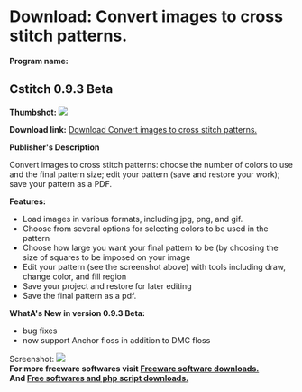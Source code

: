 # Download: Convert images to cross stitch patterns.

**Program name:**

## Cstitch 0.9.3 Beta

  
**Thumbshot:** ![](http://www.freewarefiles.com/screenshot/cstitch_md.jpg)   
  
**Download link:** [Download Convert images to cross stitch patterns.](http://freesoftwares.boysofts.com/Cstitch_program_68844.html)  
  


**Publisher's Description**  
  


Convert images to cross stitch patterns: choose the number of colors to use and the final pattern size; edit your pattern (save and restore your work); save your pattern as a PDF. 

**Features:**

  * Load images in various formats, including jpg, png, and gif. 
  * Choose from several options for selecting colors to be used in the pattern 
  * Choose how large you want your final pattern to be (by choosing the size of squares to be imposed on your image 
  * Edit your pattern (see the screenshot above) with tools including draw, change color, and fill region 
  * Save your project and restore for later editing 
  * Save the final pattern as a pdf. 

**WhatA's New in version 0.9.3 Beta:**

  * bug fixes 
  * now support Anchor floss in addition to DMC floss 

  
  
Screenshot: ![](http://www.freewarefiles.com/screenshot/cstitch.jpg)   
**For more freeware softwares visit [Freeware software downloads.](http://freesoftwares.boysofts.com/)**   
**And [Free softwares and php script downloads.](http://www.boysofts.com/)**
